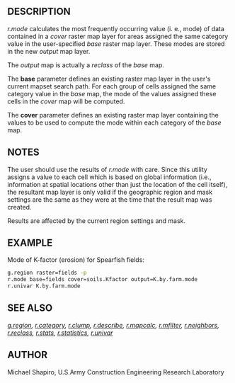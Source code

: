 ## DESCRIPTION

*r.mode* calculates the most frequently occurring value (i. e., mode) of
data contained in a *cover* raster map layer for areas assigned the same
category value in the user-specified *base* raster map layer. These
modes are stored in the new *output* map layer.

The *output* map is actually a *reclass* of the *base* map.

The **base** parameter defines an existing raster map layer in the
user's current mapset search path. For each group of cells assigned the
same category value in the *base* map, the mode of the values assigned
these cells in the *cover* map will be computed.

The **cover** parameter defines an existing raster map layer containing
the values to be used to compute the mode within each category of the
*base* map.

## NOTES

The user should use the results of *r.mode* with care. Since this
utility assigns a value to each cell which is based on global
information (i.e., information at spatial locations other than just the
location of the cell itself), the resultant map layer is only valid if
the geographic region and mask settings are the same as they were at the
time that the result map was created.

Results are affected by the current region settings and mask.

## EXAMPLE

Mode of K-factor (erosion) for Spearfish fields:

```bash
g.region raster=fields -p
r.mode base=fields cover=soils.Kfactor output=K.by.farm.mode
r.univar K.by.farm.mode
```

## SEE ALSO

*[g.region](g.region.md), [r.category](r.category.md),
[r.clump](r.clump.md), [r.describe](r.describe.md),
[r.mapcalc](r.mapcalc.md), [r.mfilter](r.mfilter.md),
[r.neighbors](r.neighbors.md), [r.reclass](r.reclass.md),
[r.stats](r.stats.md), [r.statistics](r.statistics.md),
[r.univar](r.univar.md)*

## AUTHOR

Michael Shapiro, U.S.Army Construction Engineering Research Laboratory
